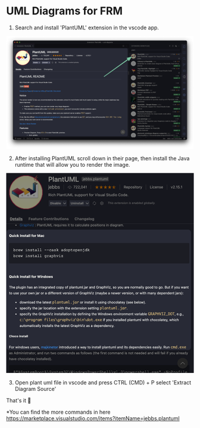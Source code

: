 # UML Diagrams for FRM

1. Search and install 'PlantUML' extension in the vscode app.

<img src="./imgs/extension.png">

2. After installing PlantUML scroll down in their page, then install the Java runtime that will allow you to render the image.

<img src="./imgs/java.png">

3. Open plant uml file in vscode and press CTRL (CMD) + P select 'Extract Diagram Source'

That's it 🎉

\*You can find the more commands in here
https://marketplace.visualstudio.com/items?itemName=jebbs.plantuml
